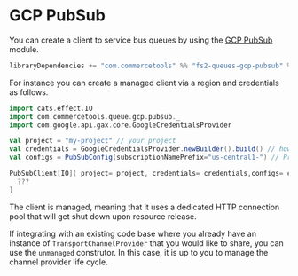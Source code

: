 # GCP PubSub

You can create a client to service bus queues by using the [GCP PubSub][pubsub] module.

```scala
libraryDependencies += "com.commercetools" %% "fs2-queues-gcp-pubsub" % "@VERSION@"
```

For instance you can create a managed client via a region and credentials as follows.

```scala mdoc:compile-only
import cats.effect.IO
import com.commercetools.queue.gcp.pubsub._
import com.google.api.gax.core.GoogleCredentialsProvider

val project = "my-project" // your project
val credentials = GoogleCredentialsProvider.newBuilder().build() // however you want to authenticate
val configs = PubSubConfig(subscriptionNamePrefix="us-central1-") // Prefix for the subscription prefix. The prefix should contain also the desired separator

PubSubClient[IO]( project= project, credentials= credentials,configs= configs).use { client =>
  ???
}
```

The client is managed, meaning that it uses a dedicated HTTP connection pool that will get shut down upon resource release.

If integrating with an existing code base where you already have an instance of `TransportChannelProvider` that you would like to share, you can use the `unmanaged` construtor.
In this case, it is up to you to manage the channel provider life cycle.

[pubsub]: https://cloud.google.com/pubsub/
